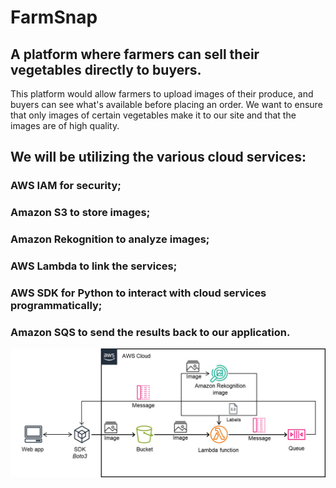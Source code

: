 # FarmSnap
## A platform where farmers can sell their vegetables directly to buyers.

This platform would allow farmers to upload images of their produce, and buyers can see what's available before placing an order. We want to ensure that only images of certain vegetables make it to our site and that the images are of high quality. 

## We will be utilizing the various cloud services:
### AWS IAM for security;
### Amazon S3 to store images;
### Amazon Rekognition to analyze images;
### AWS Lambda to link the services;
### AWS SDK for Python to interact with cloud services programmatically;
### Amazon SQS to send the results back to our application.

![aws](https://github.com/bltomlin/FarmSnap/blob/main/aws.jpg?raw=true)
